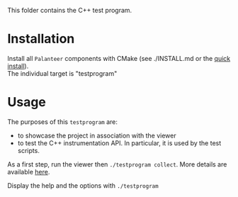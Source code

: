 This folder contains the C++ test program.


Installation
============

Install all `Palanteer` components with CMake (see ./INSTALL.md or the [quick install](https://dfeneyrou.github.io/palanteer/getting_started.md.html#gettingstarted/quickinstall)). <br/>
The individual target is "testprogram"


Usage
=====

The purposes of this `testprogram` are:
  - to showcase the project in association with the viewer
  - to test the C++ instrumentation API. In particular, it is used by the test scripts.

As a first step, run the viewer then `./testprogram collect`. More details are available [here](https://dfeneyrou.github.io/palanteer/getting_started.md.html#gettingstarted/quickdemo).

Display the help and the options with `./testprogram`

